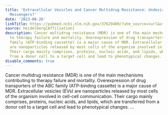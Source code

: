 ```yaml
---
title: 'Extracellular Vesicles and Cancer Multidrug Resistance: Undesirable Intercellular
  Messengers?'
date: '2023-08-26'
linkTitle: https://pubmed.ncbi.nlm.nih.gov/37629489/?utm_source=curl&utm_medium=rss&utm_campaign=pubmed-2&utm_content=1FakS-2QOkCT8HsMOQP1bCRQ4YzyumYOmxmF0moLsQ3dFB1E9V&fc=20220326224207&ff=20230826181110&v=2.17.9.post6+86293ac
source: heidelberg[Affiliation]
description: Cancer multidrug resistance (MDR) is one of the main mechanisms contributing
  to therapy failure and mortality. Overexpression of drug transporters of the ABC
  family (ATP-binding cassette) is a major cause of MDR. Extracellular vesicles (EVs)
  are nanoparticles released by most cells of the organism involved in cell-cell communication.
  Their cargo mainly comprises, proteins, nucleic acids, and lipids, which are transferred
  from a donor cell to a target cell and lead to phenotypical changes. ...
disable_comments: true
---
```

Cancer multidrug resistance (MDR) is one of the main mechanisms contributing to therapy failure and mortality. Overexpression of drug transporters of the ABC family (ATP-binding cassette) is a major cause of MDR. Extracellular vesicles (EVs) are nanoparticles released by most cells of the organism involved in cell-cell communication. Their cargo mainly comprises, proteins, nucleic acids, and lipids, which are transferred from a donor cell to a target cell and lead to phenotypical changes. ...